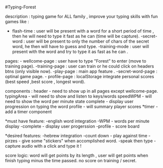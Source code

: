 #Typing-Forest

description :
typing game for ALL family , improve your typing skills with fun games like :

- flash-time : user will be present with a word for a short period of time , then he will need to type it fast as he can (time will be capture).
  -secret-word : user will be present to only the number of chars of the secret word, he then will have to guess and type.
  -training-mode : user will present with the word and try to type it as fast as he can .

pages: - wellcome-page : user have to type "Forest" to enter (move to training page).
-training-page : user can train or he could click on headers btns (only visible now).
-play-page : main app feature .
-secret-word-page : optinal game page. - profile-page : localStorage integrate personal scores (best speed ,best score , longest word).

components :
header - need to show up in all pages except wellcome-page.
typingArea - will need to show and listen to keys/words
speedWPM - will need to show the word per minute state
complete - display user progression on typing the word
profile - will summary player scores
\*timer - add a timer component

\*must have feature:
-english word integration
-WPM - words per minute display
-complete - display user progerssion
-profile - score board

\*desired features:
-hebrew integration
-count down - play against time
-pirzes - give some "stickers" when accomplished word.
-speak then type - capture audio with a click and type it !

score logic:
word will get points by its length , user will get points when finish typing minus the time passed.
no score on training / secret.

